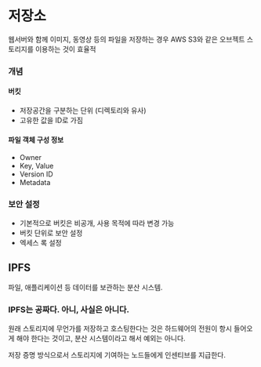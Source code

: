 # 저장소

웹서버와 함께 이미지, 동영상 등의 파일을 저장하는 경우 AWS S3와 같은 오브젝트 스토리지를 이용하는 것이 효율적

### 개념

#### 버킷

* 저장공간을 구분하는 단위 (디렉토리와 유사)
* 고유한 값을 ID로 가짐

#### 파일 객체 구성 정보

* Owner
* Key, Value
* Version ID
* Metadata

### 보안 설정

* 기본적으로 버킷은 비공개, 사용 목적에 따라 변경 가능
* 버킷 단위로 보안 설정
* 엑세스 록 설정

## IPFS

파일, 애플리케이션 등 데이터를 보관하는 분산 시스템.

### IPFS는 공짜다. 아니, 사실은 아니다.

원래 스토리지에 무언가를 저장하고 호스팅한다는 것은 하드웨어의 전원이 항시 들어오게 해야 한다는 것이고, 분산 시스템이라고 해서 예외는 아니다.

저장 증명 방식으로서 스토리지에 기여하는 노드들에게 인센티브를 지급한다.&#x20;

